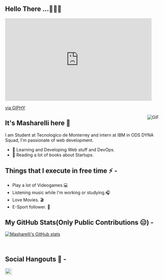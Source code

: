 <h2>Hello There ...🧑🏻‍💻</h2>


<iframe src="https://giphy.com/embed/hrRJ41JB2zlgZiYcCw" width="480" height="270" frameBorder="0" class="giphy-embed" allowFullScreen></iframe><p><a href="https://giphy.com/gifs/memecandy-hrRJ41JB2zlgZiYcCw">via GIPHY</a></p>

 <img align="right" alt="GIF" src="https://giphy.com/embed/hrRJ41JB2zlgZiYcCw" />
  


## It's Masharelli here 👋
I am Student at Tecnologico de Monterrey and intern at IBM in ODS DYNA Squad, I'm passionate of web development.

- 👀 Learning and Developing Web stuff and DevOps.
- 📖 Reading a lot of books about Startups.

## Things that I execute in free time ⚡ -  
  - Play a lot of Videogames.💻
  - Listening music while I'm working or studying.🎧
  - Love Movies. 🎬
  - E-Sport follower. 👾 


## My GitHub Stats(Only Public Contributions 😑) -
  
  [![Masharelli's GitHub stats](https://github-readme-stats.vercel.app/api?username=masharelli)](https://github.com/anuraghazra/github-readme-stats)

</br>

## Social Hangouts 💬 -

<a href="https://twitter.com/HMasharelli">
  <img align="left" alt=Masharelli| Twitter" width="22px" src="https://cdn.jsdelivr.net/npm/simple-icons@v3/icons/twitter.svg" />
